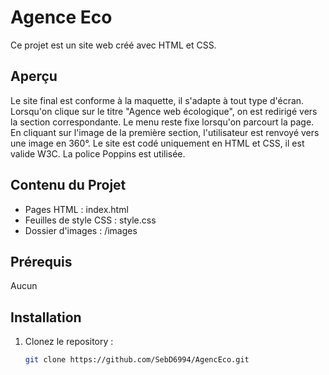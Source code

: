 # Agence Eco

Ce projet est un site web créé avec HTML et CSS.

## Aperçu


Le site final est conforme à la maquette, il s'adapte à tout type d'écran.
Lorsqu'on clique sur le titre "Agence web écologique", on est redirigé vers la section correspondante. 
Le menu reste fixe lorsqu'on parcourt la page.
En cliquant sur l'image de la première section, l'utilisateur est renvoyé vers une image en 360°.
Le site est codé uniquement en HTML et CSS, il est valide W3C.
La police Poppins est utilisée.


## Contenu du Projet

- Pages HTML : index.html
- Feuilles de style CSS : style.css
- Dossier d'images : /images


## Prérequis

Aucun


## Installation

1. Clonez le repository :
   ```bash
   git clone https://github.com/SebD6994/AgencEco.git
